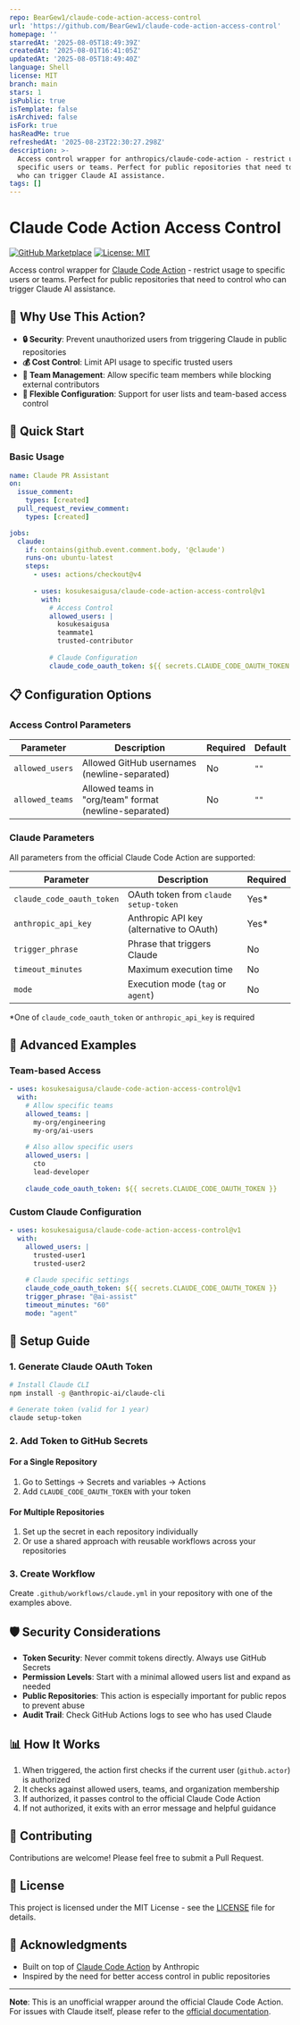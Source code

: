 ```yaml
---
repo: BearGew1/claude-code-action-access-control
url: 'https://github.com/BearGew1/claude-code-action-access-control'
homepage: ''
starredAt: '2025-08-05T18:49:39Z'
createdAt: '2025-08-01T16:41:05Z'
updatedAt: '2025-08-05T18:49:40Z'
language: Shell
license: MIT
branch: main
stars: 1
isPublic: true
isTemplate: false
isArchived: false
isFork: true
hasReadMe: true
refreshedAt: '2025-08-23T22:30:27.298Z'
description: >-
  Access control wrapper for anthropics/claude-code-action - restrict usage to
  specific users or teams. Perfect for public repositories that need to control
  who can trigger Claude AI assistance.
tags: []
---
```


# Claude Code Action Access Control

[![GitHub Marketplace](https://img.shields.io/badge/Marketplace-Claude%20Code%20Action%20Access%20Control-blue?logo=github)](https://github.com/marketplace/actions/claude-code-action-access-control)
[![License: MIT](https://img.shields.io/badge/License-MIT-yellow.svg)](https://opensource.org/licenses/MIT)

Access control wrapper for [Claude Code Action](https://github.com/anthropics/claude-code-action) - restrict usage to specific users or teams. Perfect for public repositories that need to control who can trigger Claude AI assistance.

## 🎯 Why Use This Action?

- **🔒 Security**: Prevent unauthorized users from triggering Claude in public repositories
- **💰 Cost Control**: Limit API usage to specific trusted users
- **👥 Team Management**: Allow specific team members while blocking external contributors
- **🎨 Flexible Configuration**: Support for user lists and team-based access control

## 🚀 Quick Start

### Basic Usage

```yaml
name: Claude PR Assistant
on:
  issue_comment:
    types: [created]
  pull_request_review_comment:
    types: [created]

jobs: 
  claude:
    if: contains(github.event.comment.body, '@claude')
    runs-on: ubuntu-latest
    steps:
      - uses: actions/checkout@v4
      
      - uses: kosukesaigusa/claude-code-action-access-control@v1
        with:
          # Access Control
          allowed_users: |
            kosukesaigusa
            teammate1
            trusted-contributor
          
          # Claude Configuration
          claude_code_oauth_token: ${{ secrets.CLAUDE_CODE_OAUTH_TOKEN }}
```

## 📋 Configuration Options

### Access Control Parameters

| Parameter | Description | Required | Default |
|-----------|-------------|----------|---------|
| `allowed_users` | Allowed GitHub usernames (newline-separated) | No | `""` |
| `allowed_teams` | Allowed teams in "org/team" format (newline-separated) | No | `""` |

### Claude Parameters

All parameters from the official Claude Code Action are supported:

| Parameter | Description | Required |
|-----------|-------------|----------|
| `claude_code_oauth_token` | OAuth token from `claude setup-token` | Yes* |
| `anthropic_api_key` | Anthropic API key (alternative to OAuth) | Yes* |
| `trigger_phrase` | Phrase that triggers Claude | No |
| `timeout_minutes` | Maximum execution time | No |
| `mode` | Execution mode (`tag` or `agent`) | No |

*One of `claude_code_oauth_token` or `anthropic_api_key` is required

## 🎨 Advanced Examples

### Team-based Access

```yaml
- uses: kosukesaigusa/claude-code-action-access-control@v1
  with:
    # Allow specific teams
    allowed_teams: |
      my-org/engineering
      my-org/ai-users
    
    # Also allow specific users
    allowed_users: |
      cto
      lead-developer
    
    claude_code_oauth_token: ${{ secrets.CLAUDE_CODE_OAUTH_TOKEN }}
```

### Custom Claude Configuration

```yaml
- uses: kosukesaigusa/claude-code-action-access-control@v1
  with:
    allowed_users: |
      trusted-user1
      trusted-user2
    
    # Claude specific settings
    claude_code_oauth_token: ${{ secrets.CLAUDE_CODE_OAUTH_TOKEN }}
    trigger_phrase: "@ai-assist"
    timeout_minutes: "60"
    mode: "agent"
```

## 🔧 Setup Guide

### 1. Generate Claude OAuth Token

```bash
# Install Claude CLI
npm install -g @anthropic-ai/claude-cli

# Generate token (valid for 1 year)
claude setup-token
```

### 2. Add Token to GitHub Secrets

#### For a Single Repository

1. Go to Settings → Secrets and variables → Actions
2. Add `CLAUDE_CODE_OAUTH_TOKEN` with your token

#### For Multiple Repositories

1. Set up the secret in each repository individually
2. Or use a shared approach with reusable workflows across your repositories

### 3. Create Workflow

Create `.github/workflows/claude.yml` in your repository with one of the examples above.

## 🛡️ Security Considerations

- **Token Security**: Never commit tokens directly. Always use GitHub Secrets
- **Permission Levels**: Start with a minimal allowed users list and expand as needed
- **Public Repositories**: This action is especially important for public repos to prevent abuse
- **Audit Trail**: Check GitHub Actions logs to see who has used Claude

## 📊 How It Works

1. When triggered, the action first checks if the current user (`github.actor`) is authorized
2. It checks against allowed users, teams, and organization membership
3. If authorized, it passes control to the official Claude Code Action
4. If not authorized, it exits with an error message and helpful guidance

## 🤝 Contributing

Contributions are welcome! Please feel free to submit a Pull Request.

## 📄 License

This project is licensed under the MIT License - see the [LICENSE](LICENSE) file for details.

## 🙏 Acknowledgments

- Built on top of [Claude Code Action](https://github.com/anthropics/claude-code-action) by Anthropic
- Inspired by the need for better access control in public repositories

---

**Note**: This is an unofficial wrapper around the official Claude Code Action. For issues with Claude itself, please refer to the [official documentation](https://docs.anthropic.com/claude/docs/claude-code).

